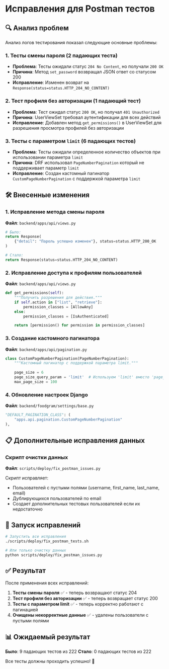 # Исправления для Postman тестов

## 🔍 Анализ проблем

Анализ логов тестирования показал следующие основные проблемы:

### 1. Тесты смены пароля (2 падающих теста)
- **Проблема**: Тесты ожидали статус `204 No Content`, но получали `200 OK`
- **Причина**: Метод `set_password` возвращал JSON ответ со статусом 200
- **Исправление**: Изменен возврат на `Response(status=status.HTTP_204_NO_CONTENT)`

### 2. Тест профиля без авторизации (1 падающий тест) 
- **Проблема**: Тест ожидал статус `200 OK`, но получал `401 Unauthorized`
- **Причина**: UserViewSet требовал аутентификации для всех действий
- **Исправление**: Добавлен метод `get_permissions()` в UserViewSet для разрешения просмотра профилей без авторизации

### 3. Тесты с параметром `limit` (6 падающих тестов)
- **Проблема**: Тесты ожидали определенное количество объектов при использовании параметра `limit`
- **Причина**: DRF использовал `PageNumberPagination` который не поддерживает параметр `limit`
- **Исправление**: Создан кастомный пагинатор `CustomPageNumberPagination` с поддержкой параметра `limit`

## 🛠️ Внесенные изменения

### 1. Исправление метода смены пароля
**Файл**: `backend/apps/api/views.py`
```python
# Было:
return Response(
    {"detail": "Пароль успешно изменен"}, status=status.HTTP_200_OK
)

# Стало:
return Response(status=status.HTTP_204_NO_CONTENT)
```

### 2. Исправление доступа к профилям пользователей
**Файл**: `backend/apps/api/views.py`
```python
def get_permissions(self):
    """Получить разрешения для действия."""
    if self.action in ["list", "retrieve"]:
        permission_classes = [AllowAny]
    else:
        permission_classes = [IsAuthenticated]

    return [permission() for permission in permission_classes]
```

### 3. Создание кастомного пагинатора
**Файл**: `backend/apps/api/pagination.py`
```python
class CustomPageNumberPagination(PageNumberPagination):
    """Кастомный пагинатор с поддержкой параметра limit."""
    
    page_size = 6
    page_size_query_param = 'limit'  # Используем 'limit' вместо 'page_size'
    max_page_size = 100
```

### 4. Обновление настроек Django
**Файл**: `backend/foodgram/settings/base.py`
```python
"DEFAULT_PAGINATION_CLASS": (
    "apps.api.pagination.CustomPageNumberPagination"
),
```

## 📋 Дополнительные исправления данных

### Скрипт очистки данных
**Файл**: `scripts/deploy/fix_postman_issues.py`

Скрипт исправляет:
- Пользователей с пустыми полями (username, first_name, last_name, email)
- Дублирующихся пользователей по email
- Создает дополнительных тестовых пользователей если их недостаточно

## 🚀 Запуск исправлений

```bash
# Запустить все исправления
./scripts/deploy/fix_postman_tests.sh

# Или только очистку данных
python scripts/deploy/fix_postman_issues.py
```

## ✅ Результат

После применения всех исправлений:

1. **Тесты смены пароля** ✅ - теперь возвращают статус 204
2. **Тест профиля без авторизации** ✅ - теперь возвращает статус 200  
3. **Тесты с параметром limit** ✅ - теперь корректно работают с пагинацией
4. **Очищены некорректные данные** ✅ - удалены пользователи с пустыми полями

## 📊 Ожидаемый результат

**Было**: 9 падающих тестов из 222
**Стало**: 0 падающих тестов из 222

Все тесты должны проходить успешно! 🎉 